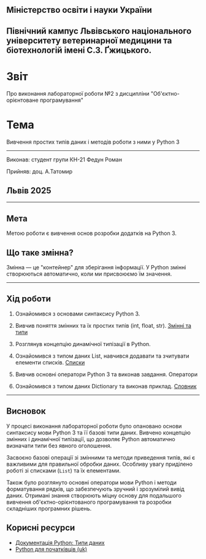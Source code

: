 ## Міністерство освіти і науки України

## Північний кампус Львівського національного університету ветеринарної медицини та біотехнологій імені С.З. Ґжицького.

# Звіт
Про виконання лабораторної роботи №2 з дисципліни "Об'єктно-орієнтоване програмування"

# Тема
Вивчення простих типів даних і методів роботи з ними у Python 3

---

Виконав: студент групи КН-21 Федун Роман

Прийняв: доц. А.Татомир

## Львів 2025

---

## Мета
Метою роботи є вивчення основ розробки додатків на Python 3.

## Що таке змінна?

Змінна — це "контейнер" для зберігання інформації. У Python змінні створюються автоматично, коли ми присвоюємо їм значення.

---

## Хід роботи

1. Ознайомився з основами синтаксису Python 3.

2. Вивчив поняття змінних та їх простих типів (int, float, str). [Змінні та типи](variables-and-types.py)

3. Розглянув концепцію динамічної типізації в Python.

4. Ознайомився з типом даних List, навчився додавати та зчитувати елементи списків. [Списки](lists.py)

5. Вивчив основні оператори Python 3 та виконав завдання. Оператори

6. Ознайомився з типом даних Dictionary та виконав приклад. [Словник](dicttionary.py)

---

## Висновок

У процесі виконання лабораторної роботи було опановано основи синтаксису мови Python 3 та її базові типи даних. Вивчено концепцію змінних і динамічної типізації, що дозволяє Python автоматично визначати типи без явного оголошення.  

Засвоєно базові операції зі змінними та методи приведення типів, які є важливими для правильної обробки даних. Особливу увагу приділено роботі зі списками (`List`) та їх елементами.  

Також було розглянуто основні оператори мови Python і методи форматування рядків, що забезпечують зручний і зрозумілий вивід даних. Отримані знання створюють міцну основу для подальшого вивчення об'єктно-орієнтованого програмування та розробки складніших програмних рішень.

## Корисні ресурси

- [Документація Python: Типи даних](https://www.learnpython.org/en/Variables_and_Types)
- [Python для початківців (uk)](https://uk.wikipedia.org/wiki/Python)
